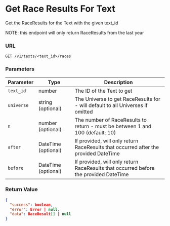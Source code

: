 # Get Race Results For Text

Get the RaceResults for the Text with the given text_id

NOTE: this endpoint will only return RaceResults from the last year

### URL

`GET /v1/texts/<text_id>/races`

### Parameters

| Parameter  | Type                | Description                                                                          |
|------------|---------------------|--------------------------------------------------------------------------------------|
| `text_id`  | number              | The ID of the Text to get                                                            |
| `universe` | string (optional)   | The Universe to get RaceResults for - will default to all Universes if omitted       |
| `n`        | number (optional)   | The number of RaceResults to return - must be between 1 and 100 (default: 10)        |
| `after`    | DateTime (optional) | If provided, will only return RaceResults that occurred after the provided DateTime  |
| `before`   | DateTime (optional) | If provided, will only return RaceResults that occurred before the provided DateTime |

### Return Value

```json
{
  "success": boolean,
  "error": Error | null,
  "data": RaceResult[] | null
}
```